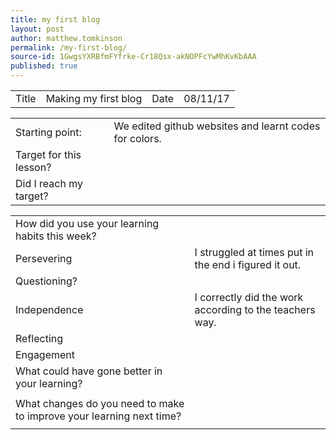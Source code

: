 ```yaml
---
title: my first blog
layout: post
author: matthew.tomkinson
permalink: /my-first-blog/
source-id: 1GwgsYXRBfmFYfrke-Cr18Qsx-akNOPFcYwMhKvKbAAA
published: true
---
```

<table>
  <tr>
    <td>Title</td>
    <td>Making my first blog</td>
    <td>Date</td>
    <td>08/11/17</td>
  </tr>
</table>


<table>
  <tr>
    <td>Starting point:</td>
    <td>We edited github websites and learnt codes for colors.</td>
  </tr>
  <tr>
    <td>Target for this lesson?</td>
    <td></td>
  </tr>
  <tr>
    <td>Did I reach my target? </td>
    <td></td>
  </tr>
</table>


<table>
  <tr>
    <td>How did you use your learning habits this week?</td>
    <td></td>
  </tr>
  <tr>
    <td>Persevering</td>
    <td>I struggled at times put in the end i figured it out.</td>
  </tr>
  <tr>
    <td>Questioning?</td>
    <td></td>
  </tr>
  <tr>
    <td>Independence</td>
    <td>I correctly did the work according to the teachers way.</td>
  </tr>
  <tr>
    <td>Reflecting</td>
    <td></td>
  </tr>
  <tr>
    <td>Engagement</td>
    <td></td>
  </tr>
  <tr>
    <td>What could have gone better in your learning?</td>
    <td></td>
  </tr>
  <tr>
    <td></td>
    <td></td>
  </tr>
  <tr>
    <td>What changes do you need to make to improve your learning next time?</td>
    <td></td>
  </tr>
  <tr>
    <td></td>
    <td></td>
  </tr>
</table>


